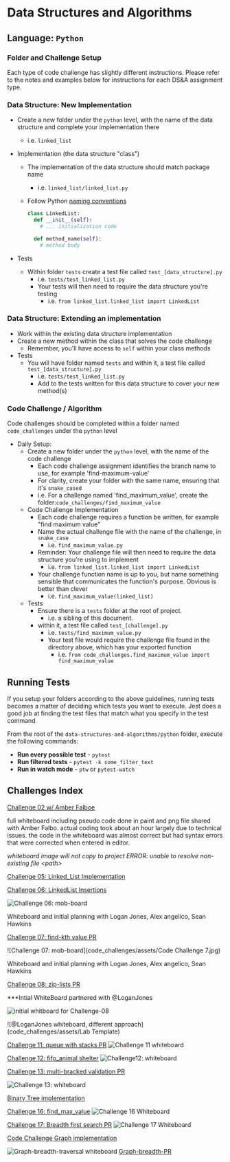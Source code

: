 # Data Structures and Algorithms

## Language: `Python`

### Folder and Challenge Setup

Each type of code challenge has slightly different instructions. Please refer to the notes and examples below for instructions for each DS&A assignment type.

### Data Structure: New Implementation

- Create a new folder under the `python` level, with the name of the data structure and complete your implementation there
  - i.e. `linked_list`
- Implementation (the data structure "class")
  - The implementation of the data structure should match package name
    - i.e. `linked_list/linked_list.py`
  - Follow Python [naming conventions](https://www.python.org/dev/peps/pep-0008/#naming-conventions)

    ```python
    class LinkedList:
      def __init__(self):
        # ... initialization code

      def method_name(self):
        # method body
    ```

- Tests
  - Within folder `tests` create a test file called `test_[data_structure].py`
    - i.e. `tests/test_linked_list.py`
    - Your tests will then need to require the data structure you're testing
      - i.e. `from linked_list.linked_list import LinkedList`

### Data Structure: Extending an implementation

- Work within the existing data structure implementation
- Create a new method within the class that solves the code challenge
  - Remember, you'll have access to `self` within your class methods
- Tests
  - You will have folder named `tests` and within it, a test file called `test_[data_structure].py`
    - i.e. `tests/test_linked_list.py`
    - Add to the tests written for this data structure to cover your new method(s)

### Code Challenge / Algorithm

Code challenges should be completed within a folder named `code_challenges` under the `python` level

- Daily Setup:
  - Create a new folder under the `python` level, with the name of the code challenge
    - Each code challenge assignment identifies the branch name to use, for example 'find-maximum-value'
    - For clarity, create your folder with the same name, ensuring that it's `snake_cased`
    - i.e. For a challenge named 'find_maximum_value', create the folder:`code_challenges/find_maximum_value`
  - Code Challenge Implementation
    - Each code challenge requires a function be written, for example "find maximum value"
    - Name the actual challenge file with the name of the challenge, in `snake_case`
      - i.e. `find_maximum_value.py`
    - Reminder: Your challenge file will then need to require the data structure you're using to implement
      - i.e. `from linked_list.linked_list import LinkedList`
    - Your challenge function name is up to you, but name something sensible that communicates the function's purpose. Obvious is better than clever
      - i.e. `find_maximum_value(linked_list)`
  - Tests
    - Ensure there is a `tests` folder at the root of project.
      - i.e. a sibling of this document.
    - within it, a test file called `test_[challenge].py`
      - i.e. `tests/find_maximum_value.py`
      - Your test file would require the challenge file found in the directory above, which has your exported function
        - i.e. `from code_challenges.find_maximum_value import find_maximum_value`

## Running Tests

If you setup your folders according to the above guidelines, running tests becomes a matter of deciding which tests you want to execute.  Jest does a good job at finding the test files that match what you specify in the test command

From the root of the `data-structures-and-algorithms/python` folder, execute the following commands:

- **Run every possible test** - `pytest`
- **Run filtered tests** - `pytest -k some_filter_text`
- **Run in watch mode** - `ptw` or `pytest-watch`


## Challenges Index

[Challenge 02 w/ Amber Falboe](code_challenges/array_shift)

full whiteboard including pseudo code done in paint and png file shared with Amber Falbo. actual coding took about an hour largely due to technical issues. the code in the whiteboard was almost correct but had syntax errors that were corrected when entered in editor. 

*whiteboard image will not copy to project ERROR: unable to resolve non-existing file \<path\>*

[Challenge 05: Linked_List Implementation](https://github.com/MasonChance/data-structures-and-algorithms-1/pull/4)

[Challenge 06: LinkedList Insertions](https://github.com/MasonChance/data-structures-and-algorithms-1/pull/5)

![Challenge 06: mob-board](code_challenges/assets/Challenge-06-Whitboard.jpg)

Whiteboard and initial planning with Logan Jones, Alex angelico, Sean Hawkins

[Challenge 07: find-kth value PR](https://github.com/MasonChance/data-structures-and-algorithms-1/pull/6)

![Challenge 07: mob-board](code_challenges/assets/Code Challenge 7.jpg)

Whiteboard and initial planning with Logan Jones, Alex angelico, Sean Hawkins


[Challenge 08: zip-lists PR](https://github.com/MasonChance/data-structures-and-algorithms-1/pull/8)

***Intial WhiteBoard partnered with @LoganJones

![initial whitboard for Challenge-08](code_challenges/assets/challenge-08-whiteboard.png)

![@LoganJones whiteboard, different approach](code_challenges/assets/Lab Template)

[Challenge 11: queue with stacks PR](https://github.com/MasonChance/data-structures-and-algorithms-1/pull/10)
![Challenge 11 whiteboard](code_challenges/assets/Challenge-11-whiteboard.png)

[Challenge 12: fifo_animal shelter](https://github.com/MasonChance/data-structures-and-algorithms-1/pull/11)
![Challenge12: whiteboard](code_challenges/assets/challenge-12-whiteboard.png)


[Challenge 13: multi-bracked validation PR](https://github.com/MasonChance/data-structures-and-algorithms-1/pull/12)

![Challenge 13: whiteboard](code_challenges/assets/Challenge-13-whiteboard.png)

[Binary Tree implementation]()

[Challenge 16: find_max_value](https://github.com/MasonChance/data-structures-and-algorithms-1/pull/14)
  ![Challenge 16 Whiteboard](code_challenges/assets/code-challenge-16-whiteboard.png)


[Challenge 17: Breadth first search PR](https://github.com/MasonChance/data-structures-and-algorithms-1/pull/16)
 ![Challenge 17 Whiteboard](code_challenges/assets/code-challenge-17-whitboard.png)


[Code Challenge Graph implementation](https://github.com/MasonChance/data-structures-and-algorithms-1/pull/24/conflicts)


![Graph-breadth-traversal whiteboard](code_challenges/assets/graph-breadth-traversal.png)
[Graph-breadth-PR](https://github.com/MasonChance/data-structures-and-algorithms-1/pull/25)


